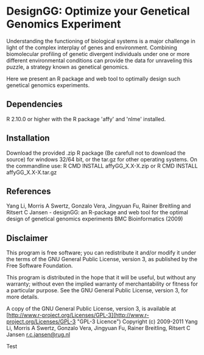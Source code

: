 DesignGG: Optimize your Genetical Genomics Experiment
=====================================================
Understanding the functioning of biological systems is a major challenge 
in light of the complex interplay of genes and environment.
Combining biomolecular profiling of genetic divergent individuals under 
one or more different environmental conditions can provide the data for 
unraveling this puzzle, a strategy known as genetical genomics.

Here we present an R package and web tool to optimally design such genetical genomics experiments.

Dependencies
------------
R 2.10.0 or higher with the R package 'affy' and 'nlme' installed.

Installation
------------
Download the provided .zip R package (Be carefull not to download the source) for windows 32/64 bit, or 
the tar.gz for other operating systems.
On the commandline use: R CMD INSTALL affyGG_X.X-X.zip or R CMD INSTALL affyGG_X.X-X.tar.gz

References
----------
Yang Li, Morris A Swertz, Gonzalo Vera, Jingyuan Fu, Rainer Breitling and Ritsert C Jansen - designGG: an R-package and web tool for the optimal design of genetical genomics experiments BMC Bioinformatics (2009)

Disclaimer
----------
This program is free software; you can redistribute it and/or
modify it under the terms of the GNU General Public License,
version 3, as published by the Free Software Foundation.

This program is distributed in the hope that it will be useful,
but without any warranty; without even the implied warranty of
merchantability or fitness for a particular purpose.  See the GNU
General Public License, version 3, for more details.

A copy of the GNU General Public License, version 3, is available
at [http://www.r-project.org/Licenses/GPL-3](http://www.r-project.org/Licenses/GPL-3 "GPL-3 Licence")
Copyright (c) 2009-2011 
Yang Li, 
Morris A Swertz, 
Gonzalo Vera, 
Jingyuan Fu, 
Rainer Breitling,
Ritsert C Jansen  <r.c.jansen@rug.nl> 

Test